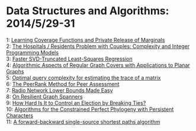 # Data Structures and Algorithms: 2014/5/29-31  
1: [Learning Coverage Functions and Private Release of Marginals](https://doi.org/10.48550/arXiv.1304.2079)  
2: [The Hospitals / Residents Problem with Couples: Complexity and Integer  Programming Models](https://doi.org/10.48550/arXiv.1308.4534)  
3: [Faster SVD-Truncated Least-Squares Regression](https://doi.org/10.48550/arXiv.1401.0417)  
4: [Algorithmic Aspects of Regular Graph Covers with Applications to Planar  Graphs](https://doi.org/10.48550/arXiv.1402.3774)  
5: [Optimal query complexity for estimating the trace of a matrix](https://doi.org/10.48550/arXiv.1405.7112)  
6: [The PeerRank Method for Peer Assessment](https://doi.org/10.48550/arXiv.1405.7192)  
7: [Radio Network Lower Bounds Made Easy](https://doi.org/10.48550/arXiv.1405.7300)  
8: [On Resilient Graph Spanners](https://doi.org/10.48550/arXiv.1303.1559)  
9: [How Hard Is It to Control an Election by Breaking Ties?](https://doi.org/10.48550/arXiv.1304.6174)  
10: [Algorithms for the Constrained Perfect Phylogeny with Persistent  Characters](https://doi.org/10.48550/arXiv.1405.7497)  
11: [A forward-backward single-source shortest paths algorithm](https://doi.org/10.48550/arXiv.1405.7619)  